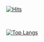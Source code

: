 [![Hits](https://hits.seeyoufarm.com/api/count/incr/badge.svg?url=https%3A%2F%2Fgithub.com%2Fgjbae1212%2Fhit-counter&count_bg=%2389A7FF&title_bg=%23555555&icon=instagram.svg&icon_color=%23E7E7E7&title=hits&edge_flat=false)](https://hits.seeyoufarm.com)

<br/>

[![Top Langs](https://github-readme-stats.vercel.app/api/top-langs/?username=silverbeen&layout=compact)](https://github.com/silverbeen/github-readme-stats)




